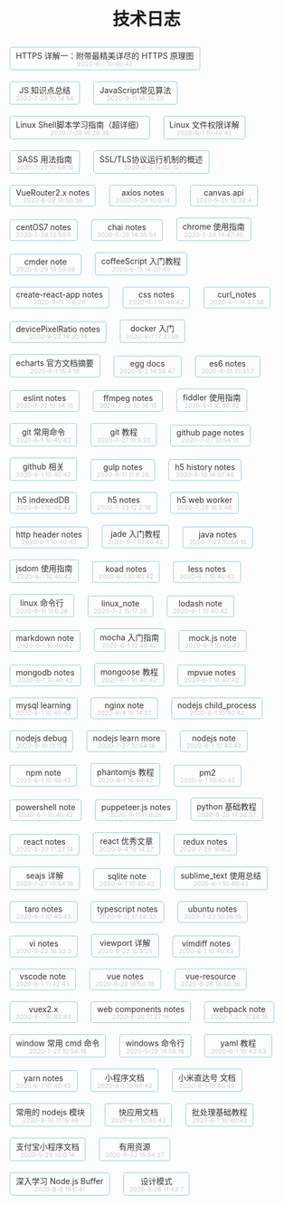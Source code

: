 # 技术日志

<style>
    h1 {font-size: 30px; text-align: center;}
    ul, li {list-style: none; padding: 0;}
    li{display: inline-block; margin: 10px; border: 1px solid skyblue; border-radius: 4px; text-align: center; padding: 4px 10px;}

    li a {text-decoration: none; color: #333; display: block; }
    li a:hover {color: crimson; text-decoration: none;}
    li time {display: block; line-height: 1; color: #ccc; font-size: 11px;}

    div.container {
        width: 100%;
        box-sizing: border-box;
        padding: 0;
        margin: 0;
    }
</style>

<!-- links-start -->
+ [HTTPS 详解一：附带最精美详尽的 HTTPS 原理图](./docs/https详解1.html)<time>2020-6-1 10:40:42</time>
+ [JS 知识点总结](./docs/js_note.html)<time>2020-7-28 10:14:56</time>
+ [JavaScript常见算法](./docs/js_常见算法.html)<time>2020-9-11 14:35:20</time>
+ [Linux Shell脚本学习指南（超详细）](./docs/shell_note.html)<time>2020-7-28 16:26:36</time>
+ [Linux 文件权限详解](./docs/linux文件权限详解.html)<time>2020-6-1 10:40:42</time>
+ [SASS 用法指南](./docs/sass_note.html)<time>2020-7-27 10:54:16</time>
+ [SSL/TLS协议运行机制的概述](./docs/https_ssl.html)<time>2020-8-3 14:32:15</time>
+ [VueRouter2.x notes](./docs/vueRouter_note.html)<time>2020-8-28 18:50:36</time>
+ [axios notes](./docs/axios_note.html)<time>2020-5-29 10:0:14</time>
+ [canvas api](./docs/canvas_api.html)<time>2020-5-29 12:32:4</time>
+ [centOS7 notes](./docs/centos_note.html)<time>2020-5-29 13:50:5</time>
+ [chai notes](./docs/chai_notes.html)<time>2020-5-29 14:35:54</time>
+ [chrome 使用指南](./docs/chrome_note.html)<time>2020-5-29 14:47:40</time>
+ [cmder note](./docs/cmder_note.html)<time>2020-5-29 14:59:58</time>
+ [coffeeScript 入门教程](./docs/coffeeScript_note.html)<time>2020-6-15 14:20:49</time>
+ [create-react-app notes](./docs/create-react-app.html)<time>2020-9-11 11:6:26</time>
+ [css notes](./docs/css_note.html)<time>2020-6-1 10:40:42</time>
+ [curl_notes](./docs/curl_notes.html)<time>2020-6-1 14:57:58</time>
+ [devicePixelRatio notes](./docs/css_设备像素比.html)<time>2020-9-22 14:30:14</time>
+ [docker 入门](./docs/docker_note.html)<time>2020-6-1 17:31:59</time>
+ [echarts 官方文档摘要](./docs/echart_note.html)<time>2020-6-1 15:4:19</time>
+ [egg docs](./docs/egg_note.html)<time>2020-6-2 14:56:47</time>
+ [es6 notes](./docs/es6_note.html)<time>2020-8-31 15:31:7</time>
+ [eslint notes](./docs/eslint_note.html)<time>2020-7-27 10:54:15</time>
+ [ffmpeg notes](./docs/ffmpeg_note.html)<time>2020-7-23 10:36:15</time>
+ [fiddler 使用指南](./docs/fiddler_note.html)<time>2020-6-1 10:40:42</time>
+ [git 常用命令](./docs/git-commands.html)<time>2020-6-1 10:40:42</time>
+ [git 教程](./docs/git-teaching.html)<time>2020-7-27 11:9:20</time>
+ [github page notes](./docs/github_page_note.html)<time>2020-7-27 10:54:15</time>
+ [github 相关](./docs/github_note.html)<time>2020-6-1 10:40:42</time>
+ [gulp notes](./docs/gulp_note.html)<time>2020-9-11 11:6:26</time>
+ [h5 history notes](./docs/h5_history.html)<time>2020-8-10 16:57:46</time>
+ [h5 indexedDB](./docs/h5_indexedDB.html)<time>2020-6-1 10:40:42</time>
+ [h5 notes](./docs/h5_note.html)<time>2020-7-23 12:2:18</time>
+ [h5 web worker](./docs/h5_webworker.html)<time>2020-7-28 16:5:46</time>
+ [http header notes](./docs/http_header_note.html)<time>2020-6-1 10:40:42</time>
+ [jade 入门教程](./docs/jade_note.html)<time>2020-6-1 10:40:42</time>
+ [java notes](./docs/java_note.html)<time>2020-7-27 10:54:15</time>
+ [jsdom 使用指南](./docs/node_package_jsdom.html)<time>2020-6-1 10:40:42</time>
+ [koad notes](./docs/koa_note.html)<time>2020-6-1 10:40:42</time>
+ [less notes](./docs/less_note.html)<time>2020-6-1 10:40:42</time>
+ [linux 命令行](./docs/linux命令行.html)<time>2020-9-11 11:6:26</time>
+ [linux_note](./docs/linux_note.html)<time>2020-7-2 15:17:35</time>
+ [lodash note](./docs/lodash_note.html)<time>2020-6-1 10:40:42</time>
+ [markdown note](./docs/markdown_note.html)<time>2020-6-1 10:40:42</time>
+ [mocha 入门指南](./docs/mocha_note.html)<time>2020-6-1 10:40:42</time>
+ [mock.js note](./docs/mockjs_note.html)<time>2020-6-1 10:40:42</time>
+ [mongodb notes](./docs/mongo_note.html)<time>2020-6-1 10:40:42</time>
+ [mongoose 教程](./docs/mongoose_note.html)<time>2020-6-1 10:40:42</time>
+ [mpvue notes](./docs/mpvue_note.html)<time>2020-6-1 10:40:42</time>
+ [mysql learning](./docs/sql_note.html)<time>2020-6-1 10:40:43</time>
+ [nginx note](./docs/nginx.html)<time>2020-9-4 15:14:27</time>
+ [nodejs child_process](./docs/node_child_process.html)<time>2020-6-1 10:40:42</time>
+ [nodejs debug](./docs/node_debug.html)<time>2020-8-10 11:15:1</time>
+ [nodejs learn more](./docs/nodejs_lm.html)<time>2020-7-27 10:54:16</time>
+ [nodejs note](./docs/node_note.html)<time>2020-6-1 10:40:42</time>
+ [npm note](./docs/npm_note.html)<time>2020-6-1 10:40:42</time>
+ [phantomjs 教程](./docs/phantomjs_note.html)<time>2020-6-1 10:40:42</time>
+ [pm2](./docs/pm2_note.html)<time>2020-6-1 10:40:42</time>
+ [powershell note](./docs/powershell_note.html)<time>2020-6-1 10:40:42</time>
+ [puppeteer.js notes](./docs/puppeteer_note.html)<time>2020-9-11 11:6:26</time>
+ [python 基础教程](./docs/python_note.html)<time>2020-8-20 17:28:57</time>
+ [react notes](./docs/react_note.html)<time>2020-8-20 17:27:14</time>
+ [react 优秀文章](./docs/react_useful.html)<time>2020-9-4 15:14:27</time>
+ [redux notes](./docs/redux_note.html)<time>2020-7-28 16:6:2</time>
+ [seajs 详解](./docs/seajs_note.html)<time>2020-7-27 10:54:16</time>
+ [sqlite note](./docs/sqlite_note.html)<time>2020-6-1 10:40:43</time>
+ [sublime_text 使用总结](./docs/sublime_note.html)<time>2020-6-1 10:40:43</time>
+ [taro notes](./docs/taro_note.html)<time>2020-6-1 10:40:43</time>
+ [typescript notes](./docs/typescript_note.html)<time>2020-9-21 17:56:33</time>
+ [ubuntu notes](./docs/ubuntu_note.html)<time>2020-7-23 10:36:15</time>
+ [vi notes](./docs/vi_note.html)<time>2020-9-22 16:32:3</time>
+ [viewport 详解](./docs/css_viewport.html)<time>2020-9-22 15:5:25</time>
+ [vimdiff notes](./docs/vimdiff_note.html)<time>2020-6-1 10:40:43</time>
+ [vscode note](./docs/vscode_note.html)<time>2020-6-1 11:42:43</time>
+ [vue notes](./docs/vue_draft.html)<time>2020-8-28 18:50:36</time>
+ [vue-resource](./docs/vueResource_note.html)<time>2020-8-28 18:50:36</time>
+ [vuex2.x](./docs/vuex_note.html)<time>2020-6-1 10:40:43</time>
+ [web components notes](./docs/webComponents.html)<time>2020-8-20 17:27:14</time>
+ [webpack note](./docs/webpack_note.html)<time>2020-7-27 10:54:16</time>
+ [window 常用 cmd 命令](./docs/windows_note.html)<time>2020-7-27 10:54:16</time>
+ [windows 命令行](./docs/cmd_note.html)<time>2020-5-29 14:58:16</time>
+ [yaml 教程](./docs/yaml_note.html)<time>2020-6-1 10:40:43</time>
+ [yarn notes](./docs/yarn_note.html)<time>2020-6-1 10:40:43</time>
+ [小程序文档](./docs/wxapp_note.html)<time>2020-6-1 10:40:43</time>
+ [小米直达号 文档](./docs/miapp_note.html)<time>2020-6-1 10:40:42</time>
+ [常用的 nodejs 模块](./docs/node_package.html)<time>2020-8-10 11:19:48</time>
+ [快应用文档](./docs/quickapp_note.html)<time>2020-6-1 10:40:42</time>
+ [批处理基础教程](./docs/bat_note.html)<time>2020-6-1 10:40:42</time>
+ [支付宝小程序文档](./docs/aliapp_note.html)<time>2020-5-29 10:0:14</time>
+ [有用资源](./docs/useful.html)<time>2020-9-22 15:54:27</time>
+ [深入学习 Node.js Buffer](./docs/node_buffer.html)<time>2020-8-6 15:6:41</time>
+ [设计模式](./docs/design_mode.html)<time>2020-8-26 11:43:7</time>
<!-- links-end -->

